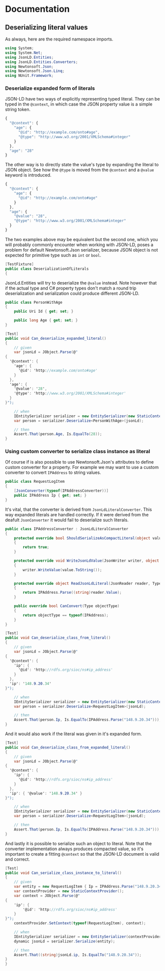 # Documentation

## Deserializing literal values

As always, here are the required namespace imports.

``` c#
using System;
using System.Net;
using JsonLD.Entities;
using JsonLD.Entities.Converters;
using Newtonsoft.Json;
using Newtonsoft.Json.Linq;
using NUnit.Framework;
```

### Deserialize expanded form of literals

JSON-LD have two ways of explicitly representing typed literal. They can be typed in the `@context`, in which case the JSON property value is
a simple string token.

``` js
{
  "@context": {
    "age": {
      "@id": "http://example.com/onto#age",
      "@type": "http://www.w3.org/2001/XMLSchema#integer"  
    }
  },
  "age": "28"
}
```

The other way is to directly state the value's type by expanding the literal to JSON object. See how the `@type` is moved from the 
`@context` and a `@value` keyword is introduced.

``` js
{
  "@context": {
    "age": {
      "@id": "http://example.com/onto#age"
    }
  },
  "age": {
    "@value": "28",
    "@type": "http://www.w3.org/2001/XMLSchema#integer"
  }
}
```

The two examples above may be equivalent but the second one, which you will probably commonly encounter when working with JSON-LD, poses a
problem for default Newtonsoft.Json serializer, because JSON object is not expected for primitive type such as `int` or `bool`.

``` c#
[TestFixture]
public class DeserializationOfLiterals
{
```

JsonLd.Entities will try to deserialize the `@value` instead. Note however that if the actual type and C# property types don't match a
round trip deserialization and serialization could produce different JSON-LD.

``` c#
public class PersonWithAge
{
    public Uri Id { get; set; }

    public long Age { get; set; }
}

[Test]
public void Can_deserialize_expanded_literal()
{
    // given
    var jsonLd = JObject.Parse(@"
{
  '@context': {
    'age': {
      '@id': 'http://example.com/onto#age'
    }
  },
  'age': {
    '@value': '28',
    '@type': 'http://www.w3.org/2001/XMLSchema#integer'
  }
}");

    // when
    IEntitySerializer serializer = new EntitySerializer(new StaticContextProvider());
    var person = serializer.Deserialize<PersonWithAge>(jsonLd);

    // then
    Assert.That(person.Age, Is.EqualTo(28));
}
```

### Using custom converter to serialize class instance as literal

Of course if is also possible to use Newtonsoft.Json's attributes to define custom converter for a property. For example we may want to use
a custom converter to convert `IPAddress` to string values.

``` c#
public class RequestLogItem
{
    [JsonConverter(typeof(IPAddressConverter))]
    public IPAddress Ip { get; set; }   
}
```

It's vital, that the converter is derived from `JsonLdLiteralConverter`. This way expanded literals are handled correctly. If it were
derived from the deafult `JsonConverter` it would fail to deserialize such literals.

``` c#
public class IPAddressConverter : JsonLdLiteralConverter
{
    protected override bool ShouldSerializeAsCompactLiteral(object value)
    {
        return true;
    }

    protected override void WriteJsonLdValue(JsonWriter writer, object value, JsonSerializer serializer)
    {
        writer.WriteValue(value.ToString());
    }

    protected override object ReadJsonLdLiteral(JsonReader reader, Type objectType, JsonSerializer serializer)
    {
        return IPAddress.Parse((string)reader.Value);
    }

    public override bool CanConvert(Type objectType)
    {
        return objectType == typeof(IPAddress);
    }
}

[Test]
public void Can_deserialize_class_from_literal()
{
    // given
    var jsonLd = JObject.Parse(@"
{
  '@context': {
    'ip': {
      '@id': 'http://rdfs.org/sioc/ns#ip_address'
    }
  },
  'ip': '148.9.20.34'
}");

    // when
    IEntitySerializer serializer = new EntitySerializer(new StaticContextProvider());
    var person = serializer.Deserialize<RequestLogItem>(jsonLd);

    // then
    Assert.That(person.Ip, Is.EqualTo(IPAddress.Parse("148.9.20.34")));
}
```

And it would also work if the literal was given in it's expanded form.

``` c#
[Test]
public void Can_deserialize_class_from_expanded_literal()
{
    // given
    var jsonLd = JObject.Parse(@"
{
  '@context': {
    'ip': {
      '@id': 'http://rdfs.org/sioc/ns#ip_address'
    }
  },
  'ip': { '@value': '148.9.20.34' }
}");

    // when
    IEntitySerializer serializer = new EntitySerializer(new StaticContextProvider());
    var person = serializer.Deserialize<RequestLogItem>(jsonLd);

    // then
    Assert.That(person.Ip, Is.EqualTo(IPAddress.Parse("148.9.20.34")));
}
```

And lastly it is possible to serialize such an object to literal. Note that the converter implementation
always produces compacted value, so it's important to create a fitting `@context` so that the JSON-LD
document is valid and correct.

``` c#
[Test]
public void Can_serialize_class_instance_to_literal()
{
    // given
    var entity = new RequestLogItem { Ip = IPAddress.Parse("148.9.20.34") };
    var contextProvider = new StaticContextProvider();
    var context = JObject.Parse(@"
{
    'ip': {
        '@id': 'http://rdfs.org/sioc/ns#ip_address'
    }
}");
    contextProvider.SetContext(typeof(RequestLogItem), context);

    // when
    IEntitySerializer serializer = new EntitySerializer(contextProvider);
    dynamic jsonLd = serializer.Serialize(entity);

    // then
    Assert.That((string)jsonLd.ip, Is.EqualTo("148.9.20.34"));
}
}
```
